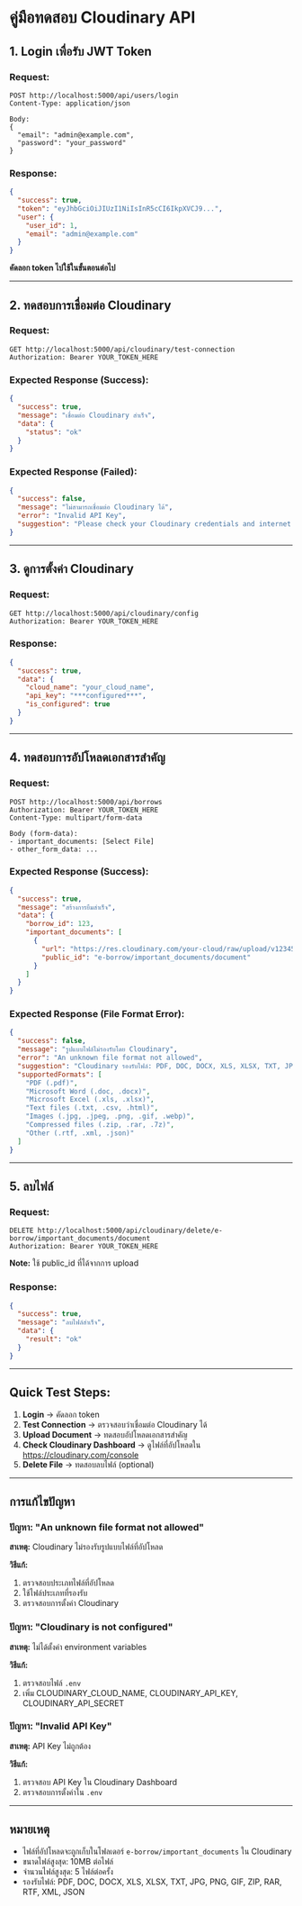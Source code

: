 # คู่มือทดสอบ Cloudinary API

## 1. Login เพื่อรับ JWT Token

### Request:
```
POST http://localhost:5000/api/users/login
Content-Type: application/json

Body:
{
  "email": "admin@example.com",
  "password": "your_password"
}
```

### Response:
```json
{
  "success": true,
  "token": "eyJhbGciOiJIUzI1NiIsInR5cCI6IkpXVCJ9...",
  "user": {
    "user_id": 1,
    "email": "admin@example.com"
  }
}
```

**คัดลอก token ไปใช้ในขั้นตอนต่อไป**

---

## 2. ทดสอบการเชื่อมต่อ Cloudinary

### Request:
```
GET http://localhost:5000/api/cloudinary/test-connection
Authorization: Bearer YOUR_TOKEN_HERE
```

### Expected Response (Success):
```json
{
  "success": true,
  "message": "เชื่อมต่อ Cloudinary สำเร็จ",
  "data": {
    "status": "ok"
  }
}
```

### Expected Response (Failed):
```json
{
  "success": false,
  "message": "ไม่สามารถเชื่อมต่อ Cloudinary ได้",
  "error": "Invalid API Key",
  "suggestion": "Please check your Cloudinary credentials and internet connection"
}
```

---

## 3. ดูการตั้งค่า Cloudinary

### Request:
```
GET http://localhost:5000/api/cloudinary/config
Authorization: Bearer YOUR_TOKEN_HERE
```

### Response:
```json
{
  "success": true,
  "data": {
    "cloud_name": "your_cloud_name",
    "api_key": "***configured***",
    "is_configured": true
  }
}
```

---

## 4. ทดสอบการอัปโหลดเอกสารสำคัญ

### Request:
```
POST http://localhost:5000/api/borrows
Authorization: Bearer YOUR_TOKEN_HERE
Content-Type: multipart/form-data

Body (form-data):
- important_documents: [Select File]
- other_form_data: ...
```

### Expected Response (Success):
```json
{
  "success": true,
  "message": "สร้างการยืมสำเร็จ",
  "data": {
    "borrow_id": 123,
    "important_documents": [
      {
        "url": "https://res.cloudinary.com/your-cloud/raw/upload/v1234567890/e-borrow/important_documents/document.pdf",
        "public_id": "e-borrow/important_documents/document"
      }
    ]
  }
}
```

### Expected Response (File Format Error):
```json
{
  "success": false,
  "message": "รูปแบบไฟล์ไม่รองรับโดย Cloudinary",
  "error": "An unknown file format not allowed",
  "suggestion": "Cloudinary รองรับไฟล์: PDF, DOC, DOCX, XLS, XLSX, TXT, JPG, PNG, GIF, ZIP, RAR, RTF, XML, JSON",
  "supportedFormats": [
    "PDF (.pdf)",
    "Microsoft Word (.doc, .docx)",
    "Microsoft Excel (.xls, .xlsx)",
    "Text files (.txt, .csv, .html)",
    "Images (.jpg, .jpeg, .png, .gif, .webp)",
    "Compressed files (.zip, .rar, .7z)",
    "Other (.rtf, .xml, .json)"
  ]
}
```

---

## 5. ลบไฟล์

### Request:
```
DELETE http://localhost:5000/api/cloudinary/delete/e-borrow/important_documents/document
Authorization: Bearer YOUR_TOKEN_HERE
```

**Note:** ใช้ public_id ที่ได้จากการ upload

### Response:
```json
{
  "success": true,
  "message": "ลบไฟล์สำเร็จ",
  "data": {
    "result": "ok"
  }
}
```

---

## Quick Test Steps:

1. **Login** → คัดลอก token
2. **Test Connection** → ตรวจสอบว่าเชื่อมต่อ Cloudinary ได้
3. **Upload Document** → ทดสอบอัปโหลดเอกสารสำคัญ
4. **Check Cloudinary Dashboard** → ดูไฟล์ที่อัปโหลดใน https://cloudinary.com/console
5. **Delete File** → ทดสอบลบไฟล์ (optional)

---

## การแก้ไขปัญหา

### ปัญหา: "An unknown file format not allowed"

**สาเหตุ:** Cloudinary ไม่รองรับรูปแบบไฟล์ที่อัปโหลด

**วิธีแก้:**
1. ตรวจสอบประเภทไฟล์ที่อัปโหลด
2. ใช้ไฟล์ประเภทที่รองรับ
3. ตรวจสอบการตั้งค่า Cloudinary

### ปัญหา: "Cloudinary is not configured"

**สาเหตุ:** ไม่ได้ตั้งค่า environment variables

**วิธีแก้:**
1. ตรวจสอบไฟล์ `.env`
2. เพิ่ม CLOUDINARY_CLOUD_NAME, CLOUDINARY_API_KEY, CLOUDINARY_API_SECRET

### ปัญหา: "Invalid API Key"

**สาเหตุ:** API Key ไม่ถูกต้อง

**วิธีแก้:**
1. ตรวจสอบ API Key ใน Cloudinary Dashboard
2. ตรวจสอบการตั้งค่าใน `.env`

---

## หมายเหตุ

- ไฟล์ที่อัปโหลดจะถูกเก็บในโฟลเดอร์ `e-borrow/important_documents` ใน Cloudinary
- ขนาดไฟล์สูงสุด: 10MB ต่อไฟล์
- จำนวนไฟล์สูงสุด: 5 ไฟล์ต่อครั้ง
- รองรับไฟล์: PDF, DOC, DOCX, XLS, XLSX, TXT, JPG, PNG, GIF, ZIP, RAR, RTF, XML, JSON